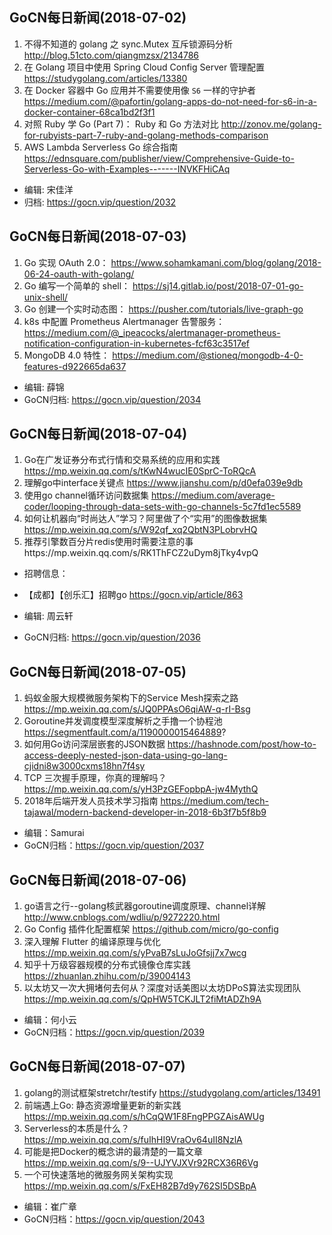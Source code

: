 ## GoCN每日新闻(2018-07-02)

1. 不得不知道的 golang 之 sync.Mutex 互斥锁源码分析 http://blog.51cto.com/qiangmzsx/2134786
2. 在 Golang 项目中使用 Spring Cloud Config Server 管理配置 https://studygolang.com/articles/13380
3. 在 Docker 容器中 Go 应用并不需要使用像 `S6` 一样的守护者 https://medium.com/@pafortin/golang-apps-do-not-need-for-s6-in-a-docker-container-68ca1bd2f3f1
4. 对照 Ruby 学 Go (Part 7)： Ruby 和 Go 方法对比 http://zonov.me/golang-for-rubyists-part-7-ruby-and-golang-methods-comparison
5. AWS Lambda Serverless Go 综合指南 https://ednsquare.com/publisher/view/Comprehensive-Guide-to-Serverless-Go-with-Examples-------INVKFHiCAq


* 编辑: 宋佳洋
* 归档: https://gocn.vip/question/2032

## GoCN每日新闻(2018-07-03)

1. Go 实现 OAuth 2.0： https://www.sohamkamani.com/blog/golang/2018-06-24-oauth-with-golang/
2. Go 编写一个简单的 shell： https://sj14.gitlab.io/post/2018-07-01-go-unix-shell/
3. Go 创建一个实时动态图： https://pusher.com/tutorials/live-graph-go
4. k8s 中配置 Prometheus  Alertmanager 告警服务： https://medium.com/@_ipeacocks/alertmanager-prometheus-notification-configuration-in-kubernetes-fcf63c3517ef
5. MongoDB 4.0 特性： https://medium.com/@stioneq/mongodb-4-0-features-d922665da637


* 编辑: 薛锦
* GoCN归档:  https://gocn.vip/question/2034

## GoCN每日新闻(2018-07-04)

1. Go在广发证券分布式行情和交易系统的应用和实践 https://mp.weixin.qq.com/s/tKwN4wucIE0SprC-ToRQcA
2. 理解go中interface关键点 https://www.jianshu.com/p/d0efa039e9db
3. 使用go channel循环访问数据集 https://medium.com/average-coder/looping-through-data-sets-with-go-channels-5c7fd1ec5589
4. 如何让机器向“时尚达人”学习？阿里做了个“实用”的图像数据集 https://mp.weixin.qq.com/s/W92qf_xq2QbtN3PLobrvHQ
5. 推荐引擎数百分片redis使用时需要注意的事https://mp.weixin.qq.com/s/RK1ThFCZ2uDym8jTky4vpQ

* 招聘信息：
* 【成都】【创乐汇】招聘go https://gocn.vip/article/863

* 编辑: 周云轩
* GoCN归档:  https://gocn.vip/question/2036

## GoCN每日新闻(2018-07-05)

1. 蚂蚁金服大规模微服务架构下的Service Mesh探索之路 https://mp.weixin.qq.com/s/JQ0PPAsO6qiAW-q-rI-Bsg
2. Goroutine并发调度模型深度解析之手撸一个协程池 https://segmentfault.com/a/1190000015464889?
3. 如何用Go访问深层嵌套的JSON数据 https://hashnode.com/post/how-to-access-deeply-nested-json-data-using-go-lang-cjidni8w3000cxms18hn7f4sy
4. TCP 三次握手原理，你真的理解吗？ https://mp.weixin.qq.com/s/yH3PzGEFopbpA-jw4MythQ
5. 2018年后端开发人员技术学习指南 https://medium.com/tech-tajawal/modern-backend-developer-in-2018-6b3f7b5f8b9

* 编辑：Samurai
* GoCN归档：https://gocn.vip/question/2037


## GoCN每日新闻(2018-07-06)

1. go语言之行--golang核武器goroutine调度原理、channel详解 http://www.cnblogs.com/wdliu/p/9272220.html
2. Go Config 插件化配置框架 https://github.com/micro/go-config
3. 深入理解 Flutter 的编译原理与优化 https://mp.weixin.qq.com/s/yPvaB7sLuJoGfsjj7x7wcg
4. 知乎十万级容器规模的分布式镜像仓库实践 https://zhuanlan.zhihu.com/p/39004143
5. 以太坊又一次大拥堵何去何从？深度对话美图以太坊DPoS算法实现团队 https://mp.weixin.qq.com/s/QpHW5TCKJLT2fiMtADZh9A

* 编辑：何小云
* GoCN归档：https://gocn.vip/question/2039



## GoCN每日新闻(2018-07-07)

1. golang的测试框架stretchr/testify https://studygolang.com/articles/13491
2. 前端遇上Go: 静态资源增量更新的新实践 https://mp.weixin.qq.com/s/hCqQW1F8FngPPGZAisAWUg
3. Serverless的本质是什么？https://mp.weixin.qq.com/s/fuIhHI9VraOv64uII8NzlA
4. 可能是把Docker的概念讲的最清楚的一篇文章 https://mp.weixin.qq.com/s/9--UJYVJXVr92RCX36R6Vg
5. 一个可快速落地的微服务网关架构实现 https://mp.weixin.qq.com/s/FxEH82B7d9y762SI5DSBpA

* 编辑：崔广章
* GoCN归档：https://gocn.vip/question/2043
